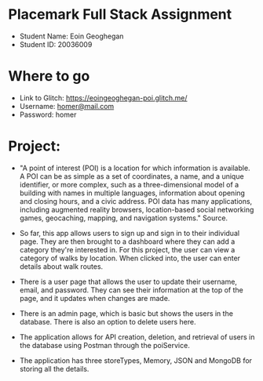 # Placemark Full Stack Assignment
- Student Name: Eoin Geoghegan
- Student ID: 20036009

# Where to go
- Link to Glitch: https://eoingeoghegan-poi.glitch.me/
- Username: homer@mail.com
- Password: homer

# Project:
- "A point of interest (POI) is a location for which information is available. A POI can be as simple as a set of coordinates, a name, and a unique identifier, or more complex, such as a three-dimensional model of a building with names in multiple languages, information about opening and closing hours, and a civic address. POI data has many applications, including augmented reality browsers, location-based social networking games, geocaching, mapping, and navigation systems." Source.

- So far, this app allows users to sign up and sign in to their individual page. They are then brought to a dashboard where they can add a category they're interested in. For this project, the user can view a category of walks by location. When clicked into, the user can enter details about walk routes.

- There is a user page that allows the user to update their username, email, and password. They can see their information at the top of the page, and it updates when changes are made.

- There is an admin page, which is basic but shows the users in the database. There is also an option to delete users here.

- The application allows for API creation, deletion, and retrieval of users in the database using Postman through the poiService.

- The application has three storeTypes, Memory, JSON and MongoDB for storing all the details.


